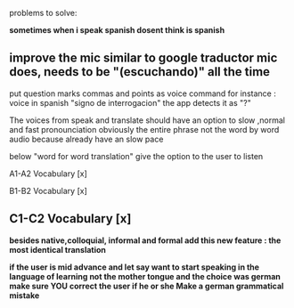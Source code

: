 problems to solve:

**sometimes when i speak spanish dosent think is spanish** 

**improve the mic similar to google traductor mic does, needs to be "(escuchando)" all the time** 
--
put question marks commas and points as voice command for instance : voice in spanish "signo de interrogacion" the app detects it as "?"

The voices from speak and translate should have an option to slow ,normal and fast pronounciation obviously the entire phrase not the word by word audio because already have an slow pace

below "word for word translation" give the option to the user to listen

A1-A2 Vocabulary [x]

B1-B2 Vocabulary [x]

C1-C2 Vocabulary [x]
--
**besides native,colloquial, informal and formal add this new feature : the most identical translation** 

**if the user is mid advance and let say want to start speaking in the language of learning not the mother tongue and the choice was german make sure YOU correct the user if he or she Make a german grammatical mistake** 
